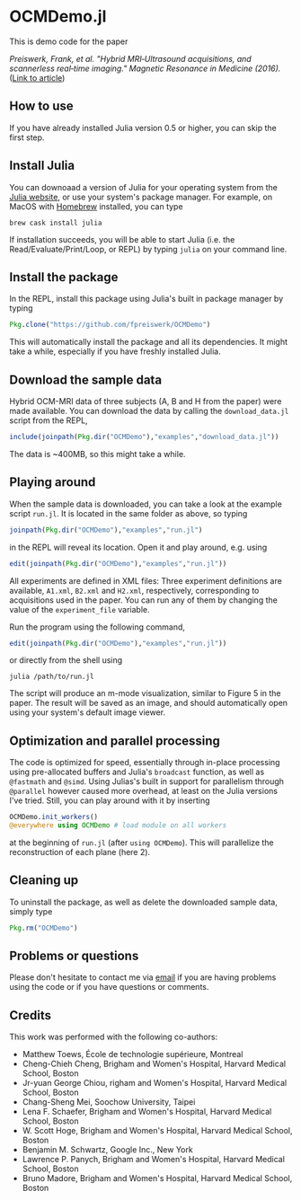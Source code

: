 # OCMDemo.jl
This is demo code for the paper

*Preiswerk, Frank, et al. "Hybrid MRI‐Ultrasound acquisitions, and scannerless real‐time imaging." Magnetic Resonance in Medicine (2016).* ([Link to article](http://onlinelibrary.wiley.com/doi/10.1002/mrm.26467/full))

## How to use
If you have already installed Julia version 0.5 or higher, you can skip the
first step.

## Install Julia
You can downoaad a version of Julia for your operating system from the
[Julia website](http://julialang.org/downloads), or use your system's package
manager. For example, on MacOS with [Homebrew](http://brew.sh) installed, you
can type

```shell
brew cask install julia
```

If installation succeeds, you will be able to start Julia
(i.e. the Read/Evaluate/Print/Loop, or REPL) by typing `julia` on your command
line.

## Install the package
In the REPL, install this package using Julia's built in package manager by typing

```julia
Pkg.clone("https://github.com/fpreiswerk/OCMDemo")
```

This will automatically install the package and all its dependencies. It might
take a while, especially if you have freshly installed Julia.

## Download the sample data
Hybrid OCM-MRI data of three subjects (A, B and H from the paper) were made
available. You can download the data by calling the `download_data.jl` script
from the REPL,

```julia
include(joinpath(Pkg.dir("OCMDemo"),"examples","download_data.jl"))
```

The data is ~400MB, so this might take a while.

## Playing around
When the sample data is downloaded, you can take a look at the example script
`run.jl`. It is located in the same folder as above, so typing

```julia
joinpath(Pkg.dir("OCMDemo"),"examples","run.jl")
```

in the REPL will reveal its location. Open it and play around, e.g. using

```julia
edit(joinpath(Pkg.dir("OCMDemo"),"examples","run.jl"))
```

All experiments are defined in XML files: Three experiment definitions are
available, `A1.xml`, `B2.xml` and `H2.xml`, respectively, corresponding to
acquisitions used in the paper. You can run any of them by changing the value
of the `experiment_file` variable.

Run the program using the following command,

```julia
edit(joinpath(Pkg.dir("OCMDemo"),"examples","run.jl"))
```

or directly from the shell using

```shell
julia /path/to/run.jl
```

The script will produce an m-mode visualization, similar to Figure 5 in the
paper. The result will be saved as an image, and should automatically open
using your system's default image viewer.

## Optimization and parallel processing
The code is optimized for speed, essentially through in-place processing using
pre-allocated buffers and Julia's `broadcast` function, as well as `@fastmath`
and `@simd`. Using Julias's built in support for parallelism through `@parallel`
however caused more overhead, at least on the Julia versions I've tried. Still,
you can play around with it by inserting

```julia
OCMDemo.init_workers()
@everywhere using OCMDemo # load module on all workers
```

at the beginning of `run.jl` (after `using OCMDemo`). This will parallelize the
reconstruction of each plane (here 2).

## Cleaning up
To uninstall the package, as well as delete the downloaded sample data, simply
type

```julia
Pkg.rm("OCMDemo")
```

## Problems or questions
Please don't hesitate to contact me via [email](mailto:frank@bwh.harvard.edu) if
you are having problems using the code or if you have questions or comments.

## Credits
This work was performed with the following co-authors:

- Matthew Toews, École de technologie supérieure, Montreal
- Cheng-Chieh Cheng, Brigham and Women's Hospital, Harvard Medical School, Boston
- Jr-yuan George Chiou, righam and Women's Hospital, Harvard Medical School, Boston
- Chang-Sheng Mei, Soochow University, Taipei
- Lena F. Schaefer, Brigham and Women's Hospital, Harvard Medical School, Boston
- W. Scott Hoge, Brigham and Women's Hospital, Harvard Medical School, Boston
- Benjamin M. Schwartz, Google Inc., New York
- Lawrence P. Panych, Brigham and Women's Hospital, Harvard Medical School, Boston
- Bruno Madore, Brigham and Women's Hospital, Harvard Medical School, Boston
